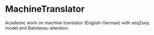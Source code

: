 # MachineTranslator
Academic work on machine translator (English-German) with seq2seq model and Bahdanau attention.

